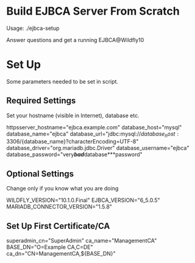 # Build EJBCA Server From Scratch

Usage:
./ejbca-setup

Answer questions and get a running EJBCA@Wildfly10

# Set Up

Some parameters needed to be set in script.

## Required Settings

Set your hostname (visible in Internet), database etc.

httpsserver_hostname="ejbca.example.com"
database_host="mysql"
database_name="ejbca"
database_url="jdbc:mysql://${database_host}:3306/${database_name}?characterEncoding=UTF-8"
database_driver="org.mariadb.jdbc.Driver"
database_username="ejbca"
database_password="very***bad***database***password"

## Optional Settings

Change only if you know what you are doing

WILDFLY_VERSION="10.1.0.Final"
EJBCA_VERSION="6_5.0.5"
MARIADB_CONNECTOR_VERSION="1.5.8"

## Set Up First Certificate/CA

superadmin_cn="SuperAdmin"
ca_name="ManagementCA"
BASE_DN="O=Example CA,C=DE"
ca_dn="CN=ManagementCA,${BASE_DN}"

